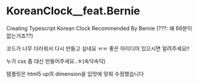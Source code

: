 # KoreanClock\_\_feat.Bernie

Creating Typescript Korean Clock Recommended By Bernie
(???: 왜 66분이 없는거죠??)

코드가 너무 더러워서 다시 만들고 싶네요 ㅠㅠ 좋은 아이디어 있으시면 알려주세요!!

누가 css 좀 대신 만들어주세요..ㅎ(속닥속닥)

템플릿은 html5 up의 dimension을 입맛에 맞춰 수정했습니다
